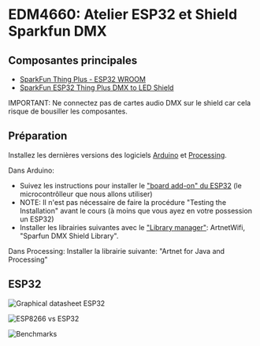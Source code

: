 # EDM4660: Atelier ESP32 et Shield Sparkfun DMX

## Composantes principales

* [SparkFun Thing Plus - ESP32 WROOM](https://www.sparkfun.com/products/15663)
* [SparkFun ESP32 Thing Plus DMX to LED Shield](https://www.sparkfun.com/products/15110)

IMPORTANT: Ne connectez pas de cartes audio DMX sur le shield car cela risque de bousiller les composantes.

## Préparation

Installez les dernières versions des logiciels [Arduino](https://www.arduino.cc/en/software) et [Processing](https://processing.org/download/).

Dans Arduino:
* Suivez les instructions pour installer le ["board add-on" du ESP32](https://randomnerdtutorials.com/installing-the-esp32-board-in-arduino-ide-windows-instructions) (le microcontrôlleur que nous allons utiliser)
* NOTE: Il n'est pas nécessaire de faire la procédure "Testing the Installation" avant le cours (à moins que vous ayez en votre possession un ESP32)
* Installer les librairies suivantes avec le ["Library manager"](https://www.arduino.cc/en/guide/libraries): ArtnetWifi, "Sparfun DMX Shield Library".
	
Dans Processing: Installer la librairie suivante: "Artnet for Java and Processing"

## ESP32

![Graphical datasheet ESP32](https://cdn.sparkfun.com/r/600-600/assets/learn_tutorials/8/5/2/ESP32ThingPlusV20_GraphicalDatasheet.jpg)

![ESP8266 vs ESP32](https://files.readme.io/854b6cc-esp8266-esp32.png)

![Benchmarks](https://forum.pjrc.com/coremark_barchart.png)
